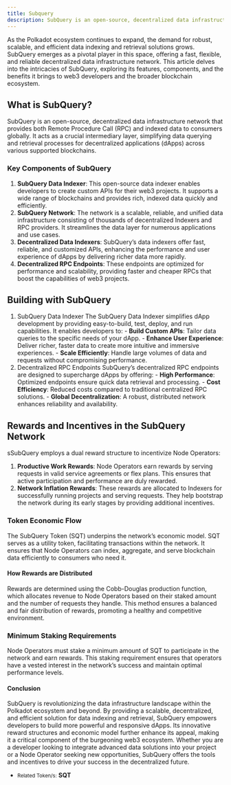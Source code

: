 ```yaml
---
title: Subquery
description: SubQuery is an open-source, decentralized data infrastructure network that provides both Remote Procedure Call (RPC) and indexed data.
---
```


As the Polkadot ecosystem continues to expand, the demand for robust, scalable, and efficient data indexing and retrieval solutions grows. SubQuery emerges as a pivotal player in this space, offering a fast, flexible, and reliable decentralized data infrastructure network. This article delves into the intricacies of SubQuery, exploring its features, components, and the benefits it brings to web3 developers and the broader blockchain ecosystem.

## What is SubQuery?
SubQuery is an open-source, decentralized data infrastructure network that provides both Remote Procedure Call (RPC) and indexed data to consumers globally. It acts as a crucial intermediary layer, simplifying data querying and retrieval processes for decentralized applications (dApps) across various supported blockchains.

### Key Components of SubQuery
1. **SubQuery Data Indexer**: This open-source data indexer enables developers to create custom APIs for their web3 projects. It supports a wide range of blockchains and provides rich, indexed data quickly and efficiently.
2. **SubQuery Network**: The network is a scalable, reliable, and unified data infrastructure consisting of thousands of decentralized Indexers and RPC providers. It streamlines the data layer for numerous applications and use cases.
3. **Decentralized Data Indexers**: SubQuery’s data indexers offer fast, reliable, and customized APIs, enhancing the performance and user experience of dApps by delivering richer data more rapidly.
4. **Decentralized RPC Endpoints**: These endpoints are optimized for performance and scalability, providing faster and cheaper RPCs that boost the capabilities of web3 projects.

## Building with SubQuery
1. SubQuery Data Indexer
The SubQuery Data Indexer simplifies dApp development by providing easy-to-build, test, deploy, and run capabilities. It enables developers to:
        - **Build Custom APIs**: Tailor data queries to the specific needs of your dApp.
        - **Enhance User Experience**: Deliver richer, faster data to create more intuitive and immersive experiences.
        - **Scale Efficiently**: Handle large volumes of data and requests without compromising performance.
2. Decentralized RPC Endpoints
SubQuery’s decentralized RPC endpoints are designed to supercharge dApps by offering:
        - **High Performance**: Optimized endpoints ensure quick data retrieval and processing.
        - **Cost Efficiency**: Reduced costs compared to traditional centralized RPC solutions.
        - **Global Decentralization**: A robust, distributed network enhances reliability and availability.

## Rewards and Incentives in the SubQuery Network
sSubQuery employs a dual reward structure to incentivize Node Operators:
1. **Productive Work Rewards**: Node Operators earn rewards by serving requests in valid service agreements or flex plans. This ensures that active participation and performance are duly rewarded.
2. **Network Inflation Rewards**: These rewards are allocated to Indexers for successfully running projects and serving requests. They help bootstrap the network during its early stages by providing additional incentives.

### Token Economic Flow
The SubQuery Token (SQT) underpins the network’s economic model. SQT serves as a utility token, facilitating transactions within the network. It ensures that Node Operators can index, aggregate, and serve blockchain data efficiently to consumers who need it.

#### How Rewards are Distributed
Rewards are determined using the Cobb-Douglas production function, which allocates revenue to Node Operators based on their staked amount and the number of requests they handle. This method ensures a balanced and fair distribution of rewards, promoting a healthy and competitive environment.

### Minimum Staking Requirements
Node Operators must stake a minimum amount of SQT to participate in the network and earn rewards. This staking requirement ensures that operators have a vested interest in the network’s success and maintain optimal performance levels.

#### Conclusion
SubQuery is revolutionizing the data infrastructure landscape within the Polkadot ecosystem and beyond. By providing a scalable, decentralized, and efficient solution for data indexing and retrieval, SubQuery empowers developers to build more powerful and responsive dApps. Its innovative reward structures and economic model further enhance its appeal, making it a critical component of the burgeoning web3 ecosystem.
Whether you are a developer looking to integrate advanced data solutions into your project or a Node Operator seeking new opportunities, SubQuery offers the tools and incentives to drive your success in the decentralized future.
- <small>Related Token/s:</small> **SQT**
